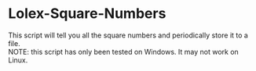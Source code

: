 # Lolex-Square-Numbers
This script will tell you all the square numbers and periodically store it to a file.<br>NOTE: this script has only been tested on Windows. It may not work on Linux.
